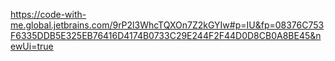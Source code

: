 https://code-with-me.global.jetbrains.com/9rP2l3WhcTQXOn7Z2kGYIw#p=IU&fp=08376C753F6335DDB5E325EB76416D4174B0733C29E244F2F44D0D8CB0A8BE45&newUi=true
